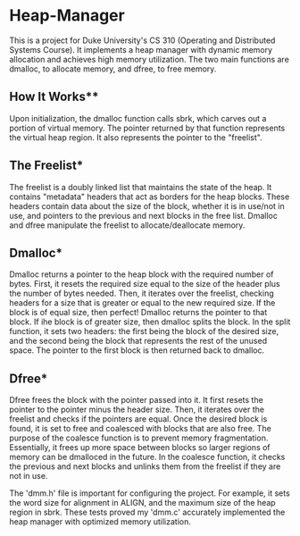 # Heap-Manager
This is a project for Duke University's CS 310 (Operating and Distributed Systems Course). It implements a heap manager with dynamic memory allocation and achieves high memory utilization. The two main functions are dmalloc, to allocate memory, and dfree, to free memory. 

## How It Works**<br/>
Upon initialization, the dmalloc function calls sbrk, which carves out a portion of virtual memory. The pointer returned by that function represents the virtual heap region. It also represents the pointer to the "freelist".

## The Freelist* <br/>
The freelist is a doubly linked list that maintains the state of the heap. It contains "metadata" headers that act as borders for the heap blocks. These headers contain data about the size of the block, whether it is in use/not in use, and pointers to the previous and next blocks in the free list. Dmalloc and dfree manipulate the freelist to allocate/deallocate memory. 

## Dmalloc* <br/>
Dmalloc returns a pointer to the heap block with the required number of bytes. First, it resets the required size equal to the size of the header plus the number of bytes needed. Then, it iterates over the freelist, checking headers for a size that is greater or equal to the new required size. If the block is of equal size, then perfect! Dmalloc returns the pointer to that block. If ihe block is of greater size, then dmalloc splits the block. In the split function, it sets two headers: the first being the block of the desired size, and the second being the block that represents the rest of the unused space. The pointer to the first block is then returned back to dmalloc. 

## Dfree*<br/>
Dfree frees the block with the pointer passed into it. It first resets the pointer to the pointer minus the header size. Then, it iterates over the freelist and checks if the pointers are equal. Once the desired block is found, it is set to free and coalesced with blocks that are also free. The purpose of the coalesce function is to prevent memory fragmentation. Essentially, it frees up more space between blocks so larger regions of memory can be dmalloced in the future. In the coalesce function, it checks the previous and next blocks and unlinks them from the freelist if they are not in use. 

The 'dmm.h' file is important for configuring the project. For example, it sets the word size for alignment in ALIGN, and the maximum size of the heap region in sbrk. 
These tests proved my 'dmm.c' accurately implemented the heap manager with optimized memory utilization. 
